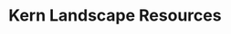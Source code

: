 ---
title: "Kern Landscape Resources"
url: /saint-paul/kern-landscape-resources/
shop: garden centre
---